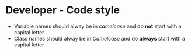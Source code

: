 # Developer - Code style

- Variable names should alway be in *camelcase* and do **not** start with a capital letter
- Class names should alway be in *Camelcase* and do **always** start with a capital letter